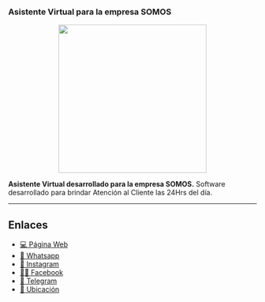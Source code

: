 ### Asistente Virtual para la empresa SOMOS

<p align="center">
  <img width="300" src="https://www.somos.com.ve/wp-content/uploads/2023/05/Chatbot.jpg">
</p>


**Asistente Virtual desarrollado para la empresa SOMOS.** Software desarrollado para brindar Atención al Cliente las 24Hrs del día.


---
## Enlaces
- [💻 Página Web](https://www.somos.com.ve/)
- [📱 Whatsapp](https://wa.me/584245962949?text=Saludos.%20Deseo%20concretar%20un%20Pr%C3%A9stamo.)
- [📸 Instagram](https://www.instagram.com/PrestamosSOMOS)
- [👍🏼 Facebook](https://www.facebook.com/PrestamosSOMOS/)
- [📩 Telegram](https://t.me/PrestamosSOMOS)
- [📍 Ubicación](https://www.google.com/maps/@10.0335116,-69.2388256,17z?hl=es)